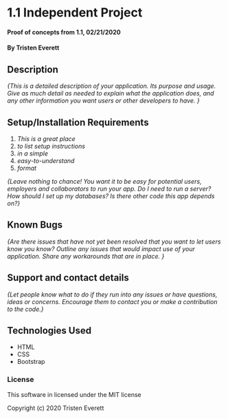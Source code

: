 # 1.1 Independent Project

#### Proof of concepts from 1.1, 02/21/2020

#### By Tristen Everett

## Description

_{This is a detailed description of your application. Its purpose and usage.  Give as much detail as needed to explain what the application does, and any other information you want users or other developers to have. }_

## Setup/Installation Requirements

1. _This is a great place_
2. _to list setup instructions_
3. _in a simple_
4. _easy-to-understand_
5. _format_

_{Leave nothing to chance! You want it to be easy for potential users, employers and collaborators to run your app. Do I need to run a server? How should I set up my databases? Is there other code this app depends on?}_

## Known Bugs

_{Are there issues that have not yet been resolved that you want to let users know you know?  Outline any issues that would impact use of your application.  Share any workarounds that are in place. }_

## Support and contact details

_{Let people know what to do if they run into any issues or have questions, ideas or concerns.  Encourage them to contact you or make a contribution to the code.}_

## Technologies Used

* HTML
* CSS
* Bootstrap

### License

This software in licensed under the MIT license

Copyright (c) 2020 Tristen Everett